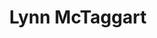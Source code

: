 ---
title: "Lynn McTaggart"
image: "img/lynn_mctaggart.jpg"
type: "Keynote"
about: "Text about speaker"
name_event: ""
date_event: "February 1st 2019"
time_event: "00:00"
summary_event: ""
draft: true
---